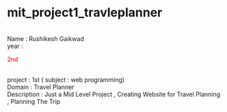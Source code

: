 # mit_project1_travleplanner
 
<br>
Name : Rushikesh Gaikwad <br>
year : <p style="color:red">2nd<p> <br>
project : 1st  ( subject : web programming)<br>
Domain : Travel Planner <br>
Description : Just a Mid Level Project , Creating Website for Travel Planning , Planning The Trip